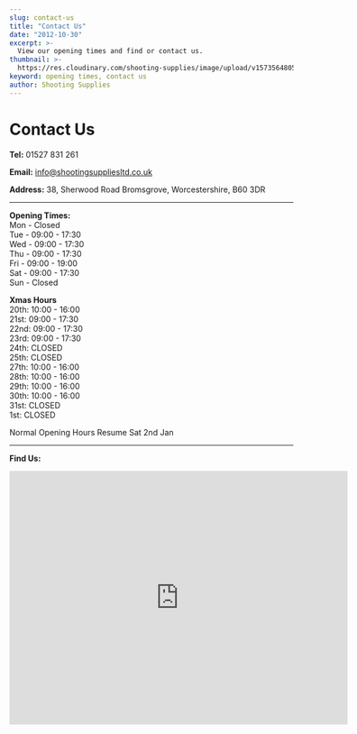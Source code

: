 ```yaml
---
slug: contact-us
title: "Contact Us"
date: "2012-10-30"
excerpt: >-
  View our opening times and find or contact us.
thumbnail: >-
  https://res.cloudinary.com/shooting-supplies/image/upload/v1573564805/shop/ShootingSuppliesStore_inkcxw_qmb2bo.jpg
keyword: opening times, contact us
author: Shooting Supplies
---
```


# **Contact Us**

**Tel:** 01527 831 261

**Email:** info@shootingsuppliesltd.co.uk

 **Address:**
38, Sherwood Road
Bromsgrove,
Worcestershire,
B60 3DR

****

 **Opening Times:**  
Mon - Closed  
Tue - 09:00 - 17:30  
Wed - 09:00 - 17:30  
Thu - 09:00 - 17:30  
Fri - 09:00 - 19:00  
Sat - 09:00 - 17:30  
Sun - Closed  

**Xmas Hours**  
20th: 10:00 - 16:00  
21st: 09:00 - 17:30  
22nd: 09:00 - 17:30  
23rd: 09:00 - 17:30  
24th: CLOSED  
25th: CLOSED  
27th: 10:00 - 16:00  
28th: 10:00 - 16:00  
29th: 10:00 - 16:00  
30th: 10:00 - 16:00  
31st: CLOSED  
1st: CLOSED  

Normal Opening Hours Resume Sat 2nd Jan


****

 **Find Us:**
<iframe src="https://www.google.com/maps/embed?pb=!1m18!1m12!1m3!1d2438.8617078819925!2d-2.062261884200036!3d52.318511879776565!2m3!1f0!2f0!3f0!3m2!1i1024!2i768!4f13.1!3m3!1m2!1s0x4870eb6643a61ef7%3A0x88a54342436aef3e!2sShooting%20Supplies%20Ltd!5e0!3m2!1sen!2suk!4v1583776759759!5m2!1sen!2suk" width="600" height="450" frameborder="0" style="border:0;" allowfullscreen=""></iframe>

